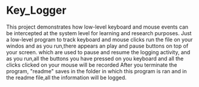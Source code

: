 # Key_Logger
This project demonstrates how low-level keyboard and mouse events can be intercepted at the system level for learning and research purposes.
Just a low-level program to track keyboard and mouse clicks
run the file on your windos and as you run,there appears an play and pause buttons on top of your screen.
which are used to pause and resume the logging activity, and as you run,all the buttons you have pressed on you keyboard and all the clicks clicked on your mouse will be recorded
After you terminate the program, "readme" saves in the folder in which this program is ran
and in the readme file,all the information will be logged.

